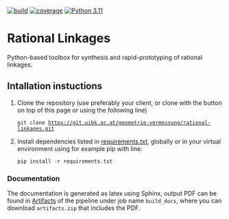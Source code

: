 [![build](https://git.uibk.ac.at/geometrie-vermessung/rational-linkages/badges/main/pipeline.svg)](https://git.uibk.ac.at/geometrie-vermessung/rational-linkages/-/jobs)
[![coverage](https://git.uibk.ac.at/geometrie-vermessung/rational-linkages/badges/main/coverage.svg?job=run_tests)](https://git.uibk.ac.at/geometrie-vermessung/rational-linkages/-/jobs)
[![Python 3.11](https://img.shields.io/badge/python-3.11-blue.svg)]()

# Rational Linkages

Python-based toolbox for synthesis and rapid-prototyping of rational linkages.

## Intallation instuctions
1. Clone the repository (use preferably your client, or clone with the button on top of this page or using the following line)
    
    <code>git clone https://git.uibk.ac.at/geometrie-vermessung/rational-linkages.git </code>

2. Install dependencies listed in [requirements.txt](requirements.txt), globally or in your virtual environment using for example pip with line:

    <code>pip install -r requirements.txt</code>

### Documentation
The documentation is generated as latex using Sphinx, output PDF can be found in [Artifacts](https://git.uibk.ac.at/geometrie-vermessung/rational-linkages/-/artifacts) of the pipeline under job name <code>build_docs</code>, where you can download <code>artifacts.zip</code> that includes the PDF.


